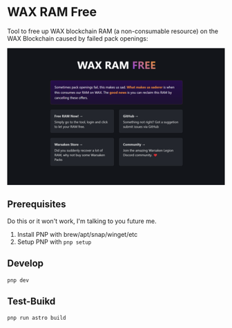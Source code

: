 # WAX RAM Free

Tool to free up WAX blockchain RAM (a non-consumable resource) on the WAX Blockchain caused by failed pack openings:

![Screenshot](./public/screenshot.png)

## Prerequisites

Do this or it won't work, I'm talking to you future me.

1. Install PNP with brew/apt/snap/winget/etc
2. Setup PNP with `pnp setup`

## Develop

```
pnp dev
```

## Test-Buikd

```
pnp run astro build
```